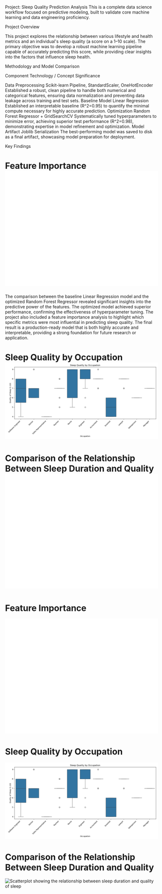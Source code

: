 Project: Sleep Quality Prediction Analysis
This is a complete data science workflow focused on predictive modeling, built to validate core machine learning and data engineering proficiency.

Project Overview

This project explores the relationship between various lifestyle and health metrics and an individual's sleep quality (a score on a 1–10 scale). The primary objective was to develop a robust machine learning pipeline capable of accurately predicting this score, while providing clear insights into the factors that influence sleep health.

Methodology and Model Comparison

Component	Technology / Concept	Significance

Data Preprocessing	Scikit-learn Pipeline, StandardScaler, OneHotEncoder	Established a robust, clean pipeline to handle both numerical and categorical features, ensuring data normalization and preventing data leakage across training and test sets.
Baseline Model	Linear Regression	Established an interpretable baseline (R^2=0.95) to quantify the minimal compute necessary for highly accurate prediction.
Optimization	Random Forest Regressor + GridSearchCV	Systematically tuned hyperparameters to minimize error, achieving superior test performance (R^2=0.98), demonstrating expertise in model refinement and optimization.
Model Artifact	Joblib Serialization	The best-performing model was saved to disk as a final artifact, showcasing model preparation for deployment.

Key Findings
# Feature Importance  ![Bar chart showing the importance of different lifestyle features in predicting sleep quality](assets/sleep_relationship.png)
The comparison between the baseline Linear Regression model and the optimized Random Forest Regressor revealed significant insights into the predictive power of the features. The optimized model achieved superior performance, confirming the effectiveness of hyperparameter tuning. The project also included a feature importance analysis to highlight which specific metrics were most influential in predicting sleep quality.
The final result is a production-ready model that is both highly accurate and interpretable, providing a strong foundation for future research or application.
# Sleep Quality by Occupation ![Boxplot showing the different sleep qualities based on occupation](assets/sleep_occupations.png)

# Comparison of the Relationship Between Sleep Duration and Quality ![Scatterplot showing the relationship between sleep duration and quality of sleep](assets/sleep_features.png)


# Feature Importance
![Bar chart showing feature importance](assets/sleep_features.png)

# Sleep Quality by Occupation
![Boxplot showing quality of sleep by different occupations](assets/sleep_occupations.png)

# Comparison of the Relationship Between Sleep Duration and Quality
![Scatterplot showing the relationship between sleep duration and quality of sleep](assets/sleep_relationships.png)






